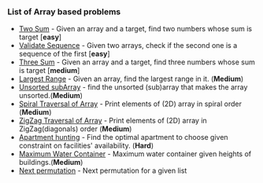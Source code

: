 ### List of Array based problems

- [Two Sum](TwoSum/README.md) - Given an array and a target, find two numbers whose sum is target [**easy**]
- [Validate Sequence](ValidateSequence/README.md) - Given two arrays, check if the second one is a sequence of the first [**easy**]
- [Three Sum](ThreeSum/README.md) - Given an array and a target, find three numbers whose sum is target [**medium**]
- [Largest Range](LargestRange/README.md) - Given an array, find the largest range in it. (**Medium**)
- [Unsorted subArray](ShortestUnsortedArray/README.md) - find the unsorted (sub)array that makes the array unsorted.(**Medium**)
- [Spiral Traversal of Array](SpiralTraversal/README.md) - Print elements of (2D) array in spiral order (**Medium**)
- [ZigZag Traversal of Array](ZigZagTraversal/README.md) - Print elements of (2D) array in ZigZag(diagonals) order (**Medium**)
- [Apartment hunting](ApartmentHunting/README.md) - Find the optimal apartment to choose given constraint on facilities' availability. (**Hard**)
- [Maximum Water Container](MaxWaterContainer/README.md) - Maximum water container given heights of buildings.(**Medium**)
- [Next permutation](NextPermutation/README.md) - Next permutation for a given list

